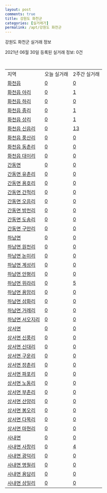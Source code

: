 ```yaml
---
layout: post
comments: true
title: 강원도 화천군
categories: [실거래가]
permalink: /apt/강원도 화천군
---
```


강원도 화천군 실거래 정보

2021년 06월 30일 등록된 실거래 정보: 0건

<script type="text/javascript">
  google.charts.load('current', {'packages':['corechart']});
  google.charts.setOnLoadCallback(drawChart);

  function drawChart() {
    var data = google.visualization.arrayToDataTable([['거래일', '매매', '전월세', '전매'], ['21-02', 4, 2, 0], ['21-03', 3, 1, 0], ['21-04', 3, 0, 0], ['21-05', 4, 1, 0], ['21-06', 6, 1, 0]]);

    var options = {
      title: '최근 유형별 거래량 추이',
      legend: { position: 'bottom' }
    };

    var chart = new google.visualization.LineChart(document.getElementById('columnchart_material'));
    chart.draw(data, (options));
  }
</script>

<div id="columnchart_material" style="width: 95%; margin-left: -35px"></div>
<br>
<table class="sortable">
  <tr>
    <td>지역</td>
    <td>오늘 실거래</td>
    <td>2주간 실거래</td>
  </tr>

  
  <tr class="item">
    <td><a href="강원도 화천군 화천읍">화천읍</a></td>
    <td><a href="강원도 화천군 화천읍">0</a></td>
    <td><a href="강원도 화천군 화천읍">0</a></td>
  </tr>
    

  <tr class="item">
    <td><a href="강원도 화천군 화천읍 아리">화천읍 아리</a></td>
    <td><a href="강원도 화천군 화천읍 아리">0</a></td>
    <td><a href="강원도 화천군 화천읍 아리">1</a></td>
  </tr>
    

  <tr class="item">
    <td><a href="강원도 화천군 화천읍 하리">화천읍 하리</a></td>
    <td><a href="강원도 화천군 화천읍 하리">0</a></td>
    <td><a href="강원도 화천군 화천읍 하리">0</a></td>
  </tr>
    

  <tr class="item">
    <td><a href="강원도 화천군 화천읍 중리">화천읍 중리</a></td>
    <td><a href="강원도 화천군 화천읍 중리">0</a></td>
    <td><a href="강원도 화천군 화천읍 중리">1</a></td>
  </tr>
    

  <tr class="item">
    <td><a href="강원도 화천군 화천읍 상리">화천읍 상리</a></td>
    <td><a href="강원도 화천군 화천읍 상리">0</a></td>
    <td><a href="강원도 화천군 화천읍 상리">1</a></td>
  </tr>
    

  <tr class="item">
    <td><a href="강원도 화천군 화천읍 신읍리">화천읍 신읍리</a></td>
    <td><a href="강원도 화천군 화천읍 신읍리">0</a></td>
    <td><a href="강원도 화천군 화천읍 신읍리">13</a></td>
  </tr>
    

  <tr class="item">
    <td><a href="강원도 화천군 화천읍 풍산리">화천읍 풍산리</a></td>
    <td><a href="강원도 화천군 화천읍 풍산리">0</a></td>
    <td><a href="강원도 화천군 화천읍 풍산리">0</a></td>
  </tr>
    

  <tr class="item">
    <td><a href="강원도 화천군 화천읍 동촌리">화천읍 동촌리</a></td>
    <td><a href="강원도 화천군 화천읍 동촌리">0</a></td>
    <td><a href="강원도 화천군 화천읍 동촌리">0</a></td>
  </tr>
    

  <tr class="item">
    <td><a href="강원도 화천군 화천읍 대이리">화천읍 대이리</a></td>
    <td><a href="강원도 화천군 화천읍 대이리">0</a></td>
    <td><a href="강원도 화천군 화천읍 대이리">0</a></td>
  </tr>
    

  <tr class="item">
    <td><a href="강원도 화천군 간동면">간동면</a></td>
    <td><a href="강원도 화천군 간동면">0</a></td>
    <td><a href="강원도 화천군 간동면">0</a></td>
  </tr>
    

  <tr class="item">
    <td><a href="강원도 화천군 간동면 유촌리">간동면 유촌리</a></td>
    <td><a href="강원도 화천군 간동면 유촌리">0</a></td>
    <td><a href="강원도 화천군 간동면 유촌리">0</a></td>
  </tr>
    

  <tr class="item">
    <td><a href="강원도 화천군 간동면 용호리">간동면 용호리</a></td>
    <td><a href="강원도 화천군 간동면 용호리">0</a></td>
    <td><a href="강원도 화천군 간동면 용호리">0</a></td>
  </tr>
    

  <tr class="item">
    <td><a href="강원도 화천군 간동면 간척리">간동면 간척리</a></td>
    <td><a href="강원도 화천군 간동면 간척리">0</a></td>
    <td><a href="강원도 화천군 간동면 간척리">0</a></td>
  </tr>
    

  <tr class="item">
    <td><a href="강원도 화천군 간동면 오음리">간동면 오음리</a></td>
    <td><a href="강원도 화천군 간동면 오음리">0</a></td>
    <td><a href="강원도 화천군 간동면 오음리">0</a></td>
  </tr>
    

  <tr class="item">
    <td><a href="강원도 화천군 간동면 방천리">간동면 방천리</a></td>
    <td><a href="강원도 화천군 간동면 방천리">0</a></td>
    <td><a href="강원도 화천군 간동면 방천리">0</a></td>
  </tr>
    

  <tr class="item">
    <td><a href="강원도 화천군 간동면 도송리">간동면 도송리</a></td>
    <td><a href="강원도 화천군 간동면 도송리">0</a></td>
    <td><a href="강원도 화천군 간동면 도송리">0</a></td>
  </tr>
    

  <tr class="item">
    <td><a href="강원도 화천군 간동면 구만리">간동면 구만리</a></td>
    <td><a href="강원도 화천군 간동면 구만리">0</a></td>
    <td><a href="강원도 화천군 간동면 구만리">0</a></td>
  </tr>
    

  <tr class="item">
    <td><a href="강원도 화천군 하남면">하남면</a></td>
    <td><a href="강원도 화천군 하남면">0</a></td>
    <td><a href="강원도 화천군 하남면">0</a></td>
  </tr>
    

  <tr class="item">
    <td><a href="강원도 화천군 하남면 원천리">하남면 원천리</a></td>
    <td><a href="강원도 화천군 하남면 원천리">0</a></td>
    <td><a href="강원도 화천군 하남면 원천리">0</a></td>
  </tr>
    

  <tr class="item">
    <td><a href="강원도 화천군 하남면 논미리">하남면 논미리</a></td>
    <td><a href="강원도 화천군 하남면 논미리">0</a></td>
    <td><a href="강원도 화천군 하남면 논미리">0</a></td>
  </tr>
    

  <tr class="item">
    <td><a href="강원도 화천군 하남면 계성리">하남면 계성리</a></td>
    <td><a href="강원도 화천군 하남면 계성리">0</a></td>
    <td><a href="강원도 화천군 하남면 계성리">0</a></td>
  </tr>
    

  <tr class="item">
    <td><a href="강원도 화천군 하남면 안평리">하남면 안평리</a></td>
    <td><a href="강원도 화천군 하남면 안평리">0</a></td>
    <td><a href="강원도 화천군 하남면 안평리">0</a></td>
  </tr>
    

  <tr class="item">
    <td><a href="강원도 화천군 하남면 위라리">하남면 위라리</a></td>
    <td><a href="강원도 화천군 하남면 위라리">0</a></td>
    <td><a href="강원도 화천군 하남면 위라리">5</a></td>
  </tr>
    

  <tr class="item">
    <td><a href="강원도 화천군 하남면 용암리">하남면 용암리</a></td>
    <td><a href="강원도 화천군 하남면 용암리">0</a></td>
    <td><a href="강원도 화천군 하남면 용암리">0</a></td>
  </tr>
    

  <tr class="item">
    <td><a href="강원도 화천군 하남면 삼화리">하남면 삼화리</a></td>
    <td><a href="강원도 화천군 하남면 삼화리">0</a></td>
    <td><a href="강원도 화천군 하남면 삼화리">0</a></td>
  </tr>
    

  <tr class="item">
    <td><a href="강원도 화천군 하남면 거례리">하남면 거례리</a></td>
    <td><a href="강원도 화천군 하남면 거례리">0</a></td>
    <td><a href="강원도 화천군 하남면 거례리">0</a></td>
  </tr>
    

  <tr class="item">
    <td><a href="강원도 화천군 하남면 서오지리">하남면 서오지리</a></td>
    <td><a href="강원도 화천군 하남면 서오지리">0</a></td>
    <td><a href="강원도 화천군 하남면 서오지리">0</a></td>
  </tr>
    

  <tr class="item">
    <td><a href="강원도 화천군 상서면">상서면</a></td>
    <td><a href="강원도 화천군 상서면">0</a></td>
    <td><a href="강원도 화천군 상서면">0</a></td>
  </tr>
    

  <tr class="item">
    <td><a href="강원도 화천군 상서면 신풍리">상서면 신풍리</a></td>
    <td><a href="강원도 화천군 상서면 신풍리">0</a></td>
    <td><a href="강원도 화천군 상서면 신풍리">0</a></td>
  </tr>
    

  <tr class="item">
    <td><a href="강원도 화천군 상서면 신대리">상서면 신대리</a></td>
    <td><a href="강원도 화천군 상서면 신대리">0</a></td>
    <td><a href="강원도 화천군 상서면 신대리">0</a></td>
  </tr>
    

  <tr class="item">
    <td><a href="강원도 화천군 상서면 구운리">상서면 구운리</a></td>
    <td><a href="강원도 화천군 상서면 구운리">0</a></td>
    <td><a href="강원도 화천군 상서면 구운리">0</a></td>
  </tr>
    

  <tr class="item">
    <td><a href="강원도 화천군 상서면 장촌리">상서면 장촌리</a></td>
    <td><a href="강원도 화천군 상서면 장촌리">0</a></td>
    <td><a href="강원도 화천군 상서면 장촌리">0</a></td>
  </tr>
    

  <tr class="item">
    <td><a href="강원도 화천군 상서면 파포리">상서면 파포리</a></td>
    <td><a href="강원도 화천군 상서면 파포리">0</a></td>
    <td><a href="강원도 화천군 상서면 파포리">0</a></td>
  </tr>
    

  <tr class="item">
    <td><a href="강원도 화천군 상서면 노동리">상서면 노동리</a></td>
    <td><a href="강원도 화천군 상서면 노동리">0</a></td>
    <td><a href="강원도 화천군 상서면 노동리">0</a></td>
  </tr>
    

  <tr class="item">
    <td><a href="강원도 화천군 상서면 부촌리">상서면 부촌리</a></td>
    <td><a href="강원도 화천군 상서면 부촌리">0</a></td>
    <td><a href="강원도 화천군 상서면 부촌리">0</a></td>
  </tr>
    

  <tr class="item">
    <td><a href="강원도 화천군 상서면 산양리">상서면 산양리</a></td>
    <td><a href="강원도 화천군 상서면 산양리">0</a></td>
    <td><a href="강원도 화천군 상서면 산양리">0</a></td>
  </tr>
    

  <tr class="item">
    <td><a href="강원도 화천군 상서면 봉오리">상서면 봉오리</a></td>
    <td><a href="강원도 화천군 상서면 봉오리">0</a></td>
    <td><a href="강원도 화천군 상서면 봉오리">0</a></td>
  </tr>
    

  <tr class="item">
    <td><a href="강원도 화천군 상서면 다목리">상서면 다목리</a></td>
    <td><a href="강원도 화천군 상서면 다목리">0</a></td>
    <td><a href="강원도 화천군 상서면 다목리">0</a></td>
  </tr>
    

  <tr class="item">
    <td><a href="강원도 화천군 상서면 마현리">상서면 마현리</a></td>
    <td><a href="강원도 화천군 상서면 마현리">0</a></td>
    <td><a href="강원도 화천군 상서면 마현리">0</a></td>
  </tr>
    

  <tr class="item">
    <td><a href="강원도 화천군 사내면">사내면</a></td>
    <td><a href="강원도 화천군 사내면">0</a></td>
    <td><a href="강원도 화천군 사내면">0</a></td>
  </tr>
    

  <tr class="item">
    <td><a href="강원도 화천군 사내면 사창리">사내면 사창리</a></td>
    <td><a href="강원도 화천군 사내면 사창리">0</a></td>
    <td><a href="강원도 화천군 사내면 사창리">4</a></td>
  </tr>
    

  <tr class="item">
    <td><a href="강원도 화천군 사내면 광덕리">사내면 광덕리</a></td>
    <td><a href="강원도 화천군 사내면 광덕리">0</a></td>
    <td><a href="강원도 화천군 사내면 광덕리">0</a></td>
  </tr>
    

  <tr class="item">
    <td><a href="강원도 화천군 사내면 명월리">사내면 명월리</a></td>
    <td><a href="강원도 화천군 사내면 명월리">0</a></td>
    <td><a href="강원도 화천군 사내면 명월리">0</a></td>
  </tr>
    

  <tr class="item">
    <td><a href="강원도 화천군 사내면 용담리">사내면 용담리</a></td>
    <td><a href="강원도 화천군 사내면 용담리">0</a></td>
    <td><a href="강원도 화천군 사내면 용담리">0</a></td>
  </tr>
    

  <tr class="item">
    <td><a href="강원도 화천군 사내면 삼일리">사내면 삼일리</a></td>
    <td><a href="강원도 화천군 사내면 삼일리">0</a></td>
    <td><a href="강원도 화천군 사내면 삼일리">0</a></td>
  </tr>
    


</table>


    